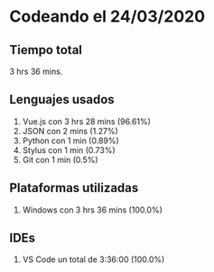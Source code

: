 # Codeando el 24/03/2020

## Tiempo total
3 hrs 36 mins.

## Lenguajes usados
1. Vue.js con 3 hrs 28 mins (96.61%)
1. JSON con 2 mins (1.27%)
1. Python con 1 min (0.89%)
1. Stylus con 1 min (0.73%)
1. Git con 1 min (0.5%)

## Plataformas utilizadas
1. Windows con 3 hrs 36 mins (100.0%)

## IDEs
1. VS Code un total de 3:36:00 (100.0%)
